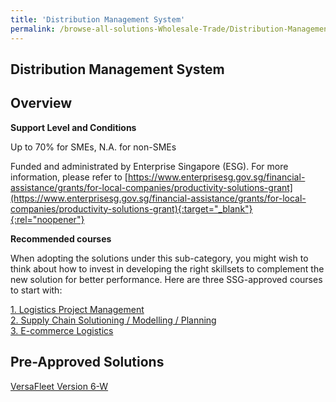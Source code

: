 ```yaml
---
title: 'Distribution Management System'
permalink: /browse-all-solutions-Wholesale-Trade/Distribution-Management-System
---
```


## Distribution Management System
## Overview

**Support Level and Conditions**

Up to 70% for SMEs, N.A. for non-SMEs

Funded and administrated by Enterprise Singapore (ESG). For more information, please refer to
[https://www.enterprisesg.gov.sg/financial-assistance/grants/for-local-companies/productivity-solutions-grant](https://www.enterprisesg.gov.sg/financial-assistance/grants/for-local-companies/productivity-solutions-grant){:target="_blank"}{:rel="noopener"}

**Recommended courses**

When adopting the solutions under this sub-category, you might wish to think about how to invest in developing the right skillsets to complement the new solution for better performance. Here are three SSG-approved courses to start with:

<a href='https://courses.enterprisejobskills.gov.sg/Course_Internet/CourseDetail/Logistics-Project-Management-1'  target='_blank' rel='noopener'>1. Logistics Project Management</a><br>
<a href='https://courses.enterprisejobskills.gov.sg/Course_Internet/CourseDetail/Supply-Chain-Solutioning-Modelling-Planning-Strategising-2'  target='_blank' rel='noopener'>2. Supply Chain Solutioning / Modelling / Planning</a><br>
<a href='https://courses.enterprisejobskills.gov.sg/Course_Internet/CourseDetail/Ecommerce-Logistics-1'  target='_blank' rel='noopener'>3. E-commerce Logistics</a><br>

## Pre-Approved Solutions

<a href='/productivity-solutions-grant/solutionrepo/solution946' target='_blank'>VersaFleet Version 6-W</a><br>
